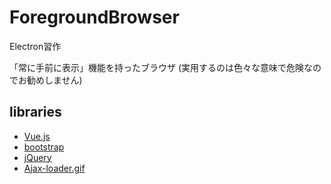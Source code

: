 ForegroundBrowser
=================

Electron習作

「常に手前に表示」機能を持ったブラウザ
(実用するのは色々な意味で危険なのでお勧めしません)

libraries
----------

* [Vue.js](http://vuejs.org/)
* [bootstrap](http://getbootstrap.com/)
* [jQuery](https://jquery.com/)
* [Ajax-loader.gif](https://commons.wikimedia.org/wiki/File:Ajax-loader.gif)
